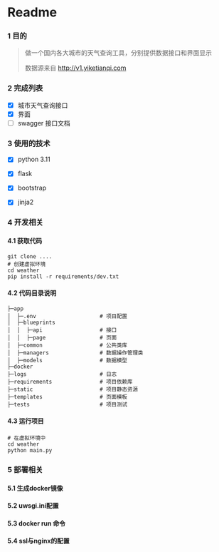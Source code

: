 # Readme

### 1 目的 

> 做一个国内各大城市的天气查询工具，分别提供数据接口和界面显示
>
> 数据源来自 http://v1.yiketianqi.com

### 2 完成列表  

- [x]  城市天气查询接口 
- [x] 界面 
- [ ] swagger 接口文档

### 3 使用的技术 

- [x] python 3.11

- [x] flask 
- [x] bootstrap
- [x] jinja2

### 4 开发相关  

#### 4.1 获取代码 

```
git clone ....   
# 创建虚拟环境
cd weather 
pip install -r requirements/dev.txt
```



#### 4.2 代码目录说明 

```
├─app
│  ├─.env                    # 项目配置
│  ├─blueprints              
│  │  ├─api                  # 接口
│  │  ├─page                 # 页面
│  ├─common                  # 公共类库
│  ├─managers                # 数据操作管理类
│  ├─models                  # 数据模型
├─docker
├─logs                       # 日志
├─requirements               # 项目依赖库
├─static                     # 项目静态资源
├─templates                  # 页面模板
├─tests                      # 项目测试
```



#### 4.3 运行项目  

```
# 在虚拟环境中
cd weather 
python main.py
```



### 5 部署相关 

#### 5.1 生成docker镜像 

#### 5.2 uwsgi.ini配置

#### 5.3 docker run 命令

#### 5.4 ssl与nginx的配置





